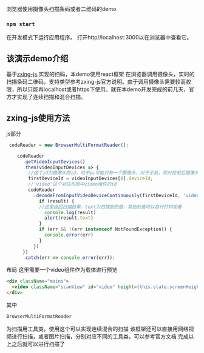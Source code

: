 浏览器使用摄像头扫描条码或者二维码的demo

### `npm start`

在开发模式下运行应用程序。
打开http//localhost:3000以在浏览器中查看它。

## 该演示demo介绍
基于[zxing-js](https://github.com/zxing-js/library).实现的扫码，本demo使用react框架
在浏览器调用摄像头，实时的扫描条码二维码，支持类型参考zxing-js官方说明。由于调用摄像头需要较高权限，所以只能再localhost或者https下使用。就在本demo开发完成的前几天，官方才实现了连续扫描和混合扫描。

## zxing-js使用方法
js部分
```js
 codeReader = new BrowserMultiFormatReader();

    codeReader
      .getVideoInputDevices()
      .then(videoInputDevices => {
        //这个id为摄像头的id，对于pc可能只有一个摄像头，对于手机，则对应前后摄像头
        firstDeviceId = videoInputDevices[0].deviceId;
        //'video'这个对应布局中video组件的id
        codeReader
          .decodeFromInputVideoDeviceContinuously(firstDeviceId, 'video', (result, err) => {
            if (result) {
            //这里返回扫描结果，text为扫描到的值，其他的值可以自行打印观看
              console.log(result)
              alert(result.text)
            }
            if (err && !(err instanceof NotFoundException)) {
              console.error(err)
            }
          })
      })
      .catch(err => console.error(err));
 ```
 布局
 这里需要一个video组件作为载体进行预览
 ```html
 <div className="mains">
   <video className="scanView" id="video" height={this.state.screenHeight} width={this.state.screenWidth} ></video>
 </div>
```
其中
```js
BrowserMultiFormatReader
```
为扫描用工具类，使用这个可以实现连续混合的扫描
该框架还可以直接用网络视频进行扫描，或者图片扫描，分别对应不同的工具类，可以参考官方文档
完成以上之后就可以进行扫描了


